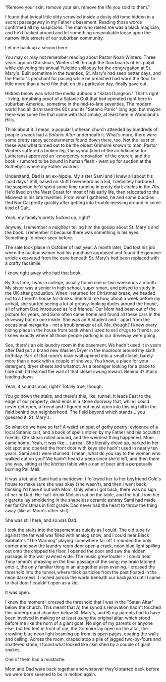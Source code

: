 "Remove your skin, remove your sin, remove the life you sold to them."

I found that lyrical little ditty scrawled inside a dusty old tome hidden in a secret passageway in my Father's basement. Reading those words confirmed all my suspicions. The man who raised me was a black magician, and he'd fucked around and let something unspeakable loose upon the narrow little streets of our suburban community.

Let me back up a second here.

You may or may not remember reading about Pastor Noah Winters. Three years ago on Christmas, Winters fell through the floorboards of his pulpit while delivering his annual Yuletide soliloquy for the congregation at St. Mary's. Built sometime in the twenties, St. Mary's had seen better days, and the Pastor's penchant for pacing while he preached had worn the floor to little more than a hard film that, on this particular day, finally gave out.

Hidden below was what the media dubbed a "Satan Dungeon." That's right - living, breathing proof of a Satanic Cult that had operated right here in suburban America., sometime in the mid-to-late seventies. The modern world had all dismissed the 80s and its "Satanic Panic" long ago, but maybe there was some fire that came with that smoke, at least here in Woodland's Hills.

Think about it. I mean, a popular Lutheran church attended by hundreds of people a week had a *Satanic Altar* underneath it. What's more, there were some pretty racey accouterments found down there, too. Not the least of these was what turned out to be the oldest Grimoire known to man. Pastor Winters suffered a broken leg, the synod (kind of the archdiocese for Lutherans) approved an 'emergency renovation' of the church, and the book - rumored to be bound in human flesh - went up for auction at the Sotheby's where my Father worked. 

Understand, Dad is an ex-hippie. My sister Sami and I knew all about his 'acid days.' Still, based on stuff I overheard as a kid, I definitely harbored the suspicion he'd spent some time running in pretty dark circles in the 70s. He'd lived on the West Coast for most of his early life, then relocated to the Midwest in his late twenties. From what I gathered, he and some buddies fled Nor Cal pretty quickly after getting into trouble messing around in some kind of Cult.

Yeah, my family's pretty fucked up, right?

Anyway, I remember a neighbor telling him the gossip about St. Mary's and the book. I remember it because there was something in his eyes. Something I'd never seen before.

The sale took place in October of last year. A month later, Dad lost his job when the auction winner had his purchase appraised and found the genuine article excavated from the cave beneath St. Mary's had been replaced with a crafty facsimile.

I knew right away who had that book.

By this time, I was in college, usually home one or two weekends a month. My sister was a senior in high school, super smart, and poised to study in the UK after graduation. When I returned for Christmas break, we headed out to a friend's house for drinks. She told me how, about a week before my arrival, she started seeing a lot of greasy-looking dudes around the house, all of whom Dad introduced as 'old friends.' Our Mom had been out of the picture for years, and Sami often came home and found all these cars in the driveway but no one inside. She was an A student and - apart from the occasional margarita - not a troublemaker at all. Me, though? I knew every hiding place in the house from back when I used to sell drugs to friends, so I knew exactly where all those people parking in our driveway were going.

See, there's an old laundry room in the basement. We hadn't used it in years after Dad put a brand new Washer/Dryer in the mudroom around my sixth birthday. Part of that room's back wall opened into a small closet, barely more than a nook with a couple of shelves. You know, a place for your detergent, dryer sheets and whatnot. As a teenager looking for a place to hide shit, I'd learned the wall of that closet swung inward. Behind it? Stairs leading down.

Yeah, it sounds mad, right? Totally true, though.

You go down the stairs, and there's this, like, tunnel. It leads East to the edge of our property, dead ends in a stone doorway that, while I could never get open, a friend and I figured out must open into this big hill in the field behind our neighborhood. The field beyond which stands… you guessed it: St. Mary's.

So what do we have so far? A weird snippet of gothy poetry; evidence of a local Satanic cult, and a book of spells stolen by my Father and his occultist friends. Christmas rolled around, and the weirdest thing happened. Mom came home. Yeah, it was like… surreal. She literally drove up, parked in her old spot and opened the front door with keys she hadn't used in nearly ten years. Sami and I were stunned. I mean, what do you say to the woman who walked out on you? We hadn't heard a peep since she'd left, and then there she was, sitting at the kitchen table with a can of beer and a perpetually burning Pall Mall. 

It was a lot, and Sami had a meltdown. I followed her to her boyfriend Cole's house to make sure she was okay (she wasn't), and then I went back, thinking I'd have it out with Mom. Only when I got back, there was no sign of her or Dad. Her half-drunk Molson sat on the table, and the butt from her cigarette lay smoldering in the shapeless ceramic ashtray Sami had made her for Christmas in first grade. Dad never had the heart to throw the thing away (like all Mom's other shit). 

She was still here, and so was Dad.

I took the stairs into the basement as quietly as I could. The old tube tv against the far wall was filled with analog snow, and I could hear Black Sabbath's "The Warning" playing somewhere far off. I rounded the only corner and saw the laundry room door open a crack, neon blue light spilling out onto the chipped tile floor. I opened the door and saw the hidden passage in the wall yawned wide. The music grew louder - I could hear Tony Iommi's phrasing on the final passage of the song; my brain latched onto it, the only familiar thing in an altogether alien evening. I crossed the threshold into the tunnel, where thick particles from the past floated in the neon darkness. I inched across the world beneath our backyard until I came to that door I couldn't open as a kid. 

It was open.

I knew the moment I crossed the threshold that I was in the "Satan Altar" below the church. This meant that A) the synod's renovation hadn't touched this underground chamber below St. Mary's, and B) my parents had to have been involved in making or at least *using* the original altar, which stood before me like the horn of a giant goat. No sign of my parents or anyone else, but ten feet in front of me, the Grimoire lay open on the altar, the crawling blue neon light beaming up from its open pages, coating the walls and ceiling. Across the room, draped atop a pile of jagged two-by-fours and shattered stone, I found what looked like skin shed by a couple of giant snakes.

One of them had a mustache.

Mom and Dad were back together and whatever they'd started back before we were born seemed to be in motion again.
